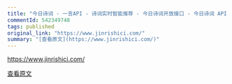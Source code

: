 ```yaml
---
title: "今日诗词 - 一言API - 诗词实时智能推荐 - 今日诗词开放接口 - 今日诗词 API"
commentId: 542349748
tags: published
original_link: "https://www.jinrishici.com/"
summary: "[查看原文](https://www.jinrishici.com/)"
---
```


https://www.jinrishici.com/
    
[查看原文](https://www.jinrishici.com/)
    